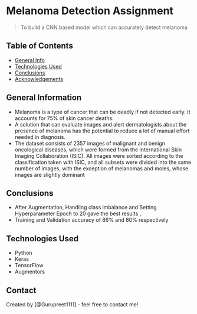 # Melanoma Detection Assignment
>  To build a CNN based model which can accurately detect melanoma


## Table of Contents
* [General Info](#general-information)
* [Technologies Used](#technologies-used)
* [Conclusions](#conclusions)
* [Acknowledgements](#acknowledgements)

<!-- You can include any other section that is pertinent to your problem -->

## General Information
- Melanoma is a type of cancer that can be deadly if not detected early. It accounts for 75% of skin cancer deaths.
- A solution that can evaluate images and alert dermatologists about the presence of melanoma has the potential to reduce a lot of manual effort needed in diagnosis.
- The dataset consists of 2357 images of malignant and benign oncological diseases, which were formed from the International Skin Imaging Collaboration (ISIC). All images were sorted according to the classification taken with ISIC, and all subsets were divided into the same number of images, with the exception of melanomas and moles, whose images are slightly dominant

<!-- You don't have to answer all the questions - just the ones relevant to your project. -->

## Conclusions
- After Augmentation, Handling class imbalance and Setting Hyperparameter Epoch to 20 gave the best results ,
- Training and Validation accuracy of 86% and 80% respectively

<!-- You don't have to answer all the questions - just the ones relevant to your project. -->


## Technologies Used
- Python
- Keras
- TensorFlow
- Augmentors

<!-- As the libraries versions keep on changing, it is recommended to mention the version of library used in this project -->


## Contact
Created by [@Gurupreet1111] - feel free to contact me!


<!-- Optional -->
<!-- ## License -->
<!-- This project is open source and available under the [... License](). -->

<!-- You don't have to include all sections - just the one's relevant to your proje --ct>
